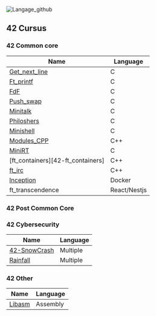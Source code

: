 ![Langage_github]

<!-- <details open> -->
<summary align='left'> <h2>42 Cursus</h2> </summary>

<!-- <details open> -->
<summary align='left'> <h3>42 Common core</h3> </summary>

| Name                              | Language     |
| --------------------------------- | ------------ |
| [Get_next_line][42-get_next_line] | C            |
| [Ft_printf][42-ft_printf]         | C            |
| [FdF][42-FdF]                     | C            |
| [Push_swap][42-push_swap]         | C            |
| [Minitalk][42-minitalk]           | C            |
| [Philoshers][42-Philoshers]       | C            |
| [Minishell][42-Minishell]         | C            |
| [Modules_CPP][42-CPP_Modules]     | C++          |
| [MiniRT][42-miniRT]               | C            |
| [ft_containers][42-ft_containers] | C++          |
| [ft_irc][42-ft_irc]               | C++          |
| [Inception][42-Inception]         | Docker       |
| ft_transcendence                  | React/Nestjs |

<!-- </details> -->

<!-- <details open> -->
<summary align='left'> <h3> 42 Post Common Core </h3> </summary>

<!-- <details open> -->
<summary> <h3>42 Cybersecurity</h3> </summary>

| Name                         | Language |
| ---------------------------- | -------- |
| [42-SnowCrash][42-SnowCrash] | Multiple |
| [Rainfall][42-rainfall]      | Multiple |

<!-- </details> -->

<!-- <details open> -->
<summary> <h3>42 Other</h3> </summary>

| Name                | Language |
| ------------------- | -------- |
| [Libasm][42-Libasm] | Assembly |

<!-- </details> -->
<!-- </details> -->
<!-- </details> -->

<!-- Lien repo github --->

[42-CPP_Modules]: https://github.com/rpoder/42-CPP_Modules
[42-get_next_line]: https://github.com/rpoder/42-get_next_line
[42-ft_printf]: https://github.com/rpoder/42-libftprintf
[42-FdF]: https://github.com/rpoder/42-FdF
[42-push_swap]: https://github.com/rpoder/42-push_swap
[42-minitalk]: https://github.com/rpoder/42-mini_talk
[42-Philoshers]: https://github.com/rpoder/42-philosophers
[42-Minishell]: https://github.com/rpoder/42-minishell
[42-miniRT]: https://github.com/rpoder/42-miniRT
[42-ft_irc]: https://github.com/rpoder/42-ft_irc
[42-Inception]: https://github.com/rpoder/42-inception
[42-Libasm]: https://github.com/bsavinel/42-libasm
[42-SnowCrash]: https://github.com/bsavinel/42-SnowCrash
[42-rainfall]: https://github.com/rpoder/42-rainfall

<!-- widgets --->

[Langage_github]:
	https://github-readme-stats.vercel.app/api/top-langs/?username=rpoder&hide=roff,php,html,perl,objective-c&layout=compact&theme=dark&show
